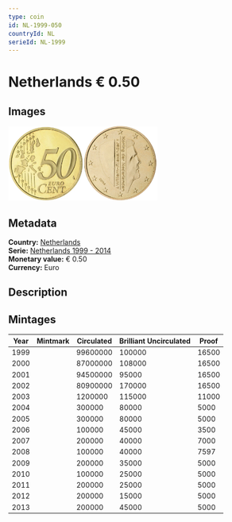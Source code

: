 ```yaml
---
type: coin
id: NL-1999-050
countryId: NL
serieId: NL-1999
---
```


# Netherlands € 0.50

## Images

<img src="../../../Images/common-2002-050.webp" height="150" alt="Front image"><img src="Images/netherlands-1999-050.webp" height="150" alt="Back image">

## Metadata

**Country:** [Netherlands](../index.md)\
**Serie:** [Netherlands 1999 - 2014](index.md)\
**Monetary value:** € 0.50\
**Currency:** Euro

## Description

## Mintages

| Year | Mintmark | Circulated | Brilliant Uncirculated | Proof |
| ---- | -------- | ---------- | ---------------------- | ----- |
| 1999 |          | 99600000   | 100000                 | 16500 |
| 2000 |          | 87000000   | 108000                 | 16500 |
| 2001 |          | 94500000   | 95000                  | 16500 |
| 2002 |          | 80900000   | 170000                 | 16500 |
| 2003 |          | 1200000    | 115000                 | 11000 |
| 2004 |          | 300000     | 80000                  | 5000  |
| 2005 |          | 300000     | 80000                  | 5000  |
| 2006 |          | 100000     | 45000                  | 3500  |
| 2007 |          | 200000     | 40000                  | 7000  |
| 2008 |          | 100000     | 40000                  | 7597  |
| 2009 |          | 200000     | 35000                  | 5000  |
| 2010 |          | 100000     | 25000                  | 5000  |
| 2011 |          | 200000     | 25000                  | 5000  |
| 2012 |          | 200000     | 15000                  | 5000  |
| 2013 |          | 200000     | 45000                  | 5000  |
